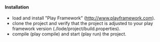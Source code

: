 #### Installation
* load and install "Play Framework" (http://www.playframework.com).
* clone the project and verify that the project is adjusted to your play framework version (./lode/project/build.properties).
* compile (play compile) and start (play run) the project.